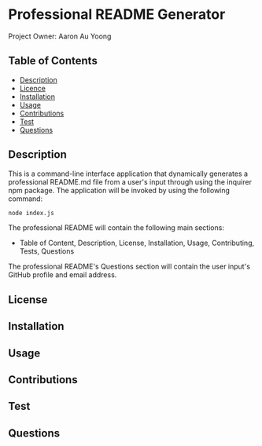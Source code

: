 # Professional README Generator
Project Owner: Aaron Au Yoong

## Table of Contents
* [Description](#Description)
* [Licence](#Licence)
* [Installation](#Installation)
* [Usage](#Usage)
* [Contributions](#Contributions)
* [Test](#Test)
* [Questions](#Questions)


## Description
This is a command-line interface application that dynamically generates a professional README.md file from a user's input through using the inquirer npm package. The application will be invoked by using the following command:

```bash
node index.js
```

The professional README will contain the following main sections:
- Table of Content, Description, License, Installation, Usage, Contributing, Tests, Questions

The professional README's Questions section will contain the user input's GitHub profile and email address. 

## License 
## Installation

## Usage

## Contributions

## Test

## Questions 

